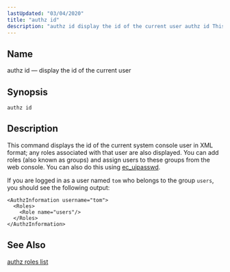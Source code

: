 ```yaml
---
lastUpdated: "03/04/2020"
title: "authz id"
description: "authz id display the id of the current user authz id This command displays the id of the current system console user in XML format any roles associated with that user are also displayed You can add roles also known as groups and assign users to these groups from the..."
---
```


<a name="console_commands.authz_id"></a> 
## Name

authz id — display the id of the current user

## Synopsis

`authz id`

<a name="idp15333568"></a> 
## Description

This command displays the id of the current system console user in XML format; any roles associated with that user are also displayed. You can add roles (also known as groups) and assign users to these groups from the web console. You can also do this using [ec_uipasswd](/momentum/3/3-reference/executable-ec-uipasswd).

If you are logged in as a user named `tom` who belongs to the group `users`, you should see the following output:

```
<AuthzInformation username="tom">
  <Roles>
    <Role name="users"/>
  </Roles>
</AuthzInformation>
```
<a name="idp15338624"></a> 
## See Also

[authz roles list](/momentum/3/3-reference/3-reference-console-commands-authz-roles-list)